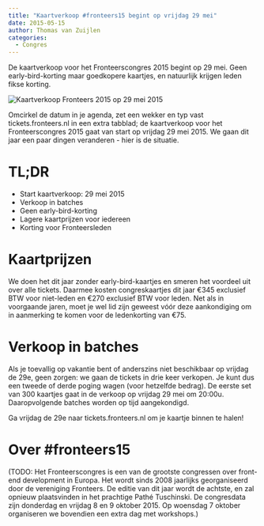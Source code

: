 ```yaml
---
title: "Kaartverkoop #fronteers15 begint op vrijdag 29 mei"
date: 2015-05-15
author: Thomas van Zuijlen
categories: 
  - Congres
---
```

De kaartverkoop voor het Fronteerscongres 2015 begint op 29 mei. Geen early-bird-korting maar goedkopere kaartjes, en natuurlijk krijgen leden fikse korting.

![Kaartverkoop Fronteers 2015 op 29 mei 2015](https://fronteers.nl/_img/congres/2015/fronteers15-ticket-sales-announcement-image-nl-2.jpg)

Omcirkel de datum in je agenda, zet een wekker en typ vast tickets.fronteers.nl in een extra tabblad; de kaartverkoop voor het Fronteerscongres 2015 gaat van start op vrijdag 29 mei 2015. We gaan dit jaar een paar dingen veranderen - hier is de situatie.

# TL;DR

* Start kaartverkoop: 29 mei 2015
* Verkoop in batches
* Geen early-bird-korting
* Lagere kaartprijzen voor iedereen
* Korting voor Fronteersleden

# Kaartprijzen

We doen het dit jaar zonder early-bird-kaartjes en smeren het voordeel uit over alle tickets. Daarmee kosten congreskaartjes dit jaar €345 exclusief BTW voor niet-leden en €270 exclusief BTW voor leden. Net als in voorgaande jaren, moet je wel lid zijn geweest vóór deze aankondiging om in aanmerking te komen voor de ledenkorting van €75.

# Verkoop in batches

Als je toevallig op vakantie bent of anderszins niet beschikbaar op vrijdag de 29e, geen zorgen: we gaan de tickets in drie keer verkopen. Je kunt dus een tweede of derde poging wagen (voor hetzelfde bedrag). De eerste set van 300 kaartjes gaat in de verkoop op vrijdag 29 mei om 20:00u. Daaropvolgende batches worden op tijd aangekondigd.

Ga vrijdag de 29e naar tickets.fronteers.nl om je kaartje binnen te halen!

# Over #fronteers15

(TODO: Het Fronteerscongres is een van de grootste congressen over front-end development in Europa. Het wordt sinds 2008 jaarlijks georganiseerd door de vereniging Fronteers. De editie van dit jaar wordt de achtste, en zal opnieuw plaatsvinden in het prachtige Pathé Tuschinski. De congresdata zijn donderdag en vrijdag 8 en 9 oktober 2015. Op woensdag 7 oktober organiseren we bovendien een extra dag met workshops.)